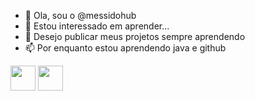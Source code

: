 - 👋 Ola, sou o @messidohub
- 👀 Estou interessado em aprender...
- 🌱 Desejo publicar meus projetos sempre aprendendo
- 📫 Por enquanto estou aprendendo java e github

<img src="https://cdn.jsdelivr.net/gh/devicons/devicon/icons/java/java-original.svg" width="40" height="40"/> <img src="https://cdn.jsdelivr.net/gh/devicons/devicon/icons/linux/linux-original.svg" width="40" height="40"/>
